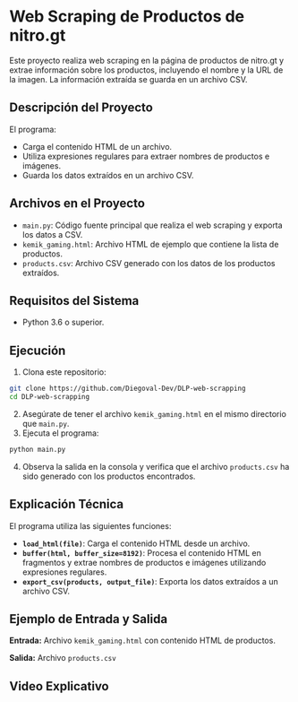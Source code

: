# Web Scraping de Productos de nitro.gt 

Este proyecto realiza web scraping en la página de productos de nitro.gt y extrae información sobre los productos, incluyendo el nombre y la URL de la imagen. La información extraída se guarda en un archivo CSV.

## Descripción del Proyecto

El programa:
- Carga el contenido HTML de un archivo.
- Utiliza expresiones regulares para extraer nombres de productos e imágenes.
- Guarda los datos extraídos en un archivo CSV.

## Archivos en el Proyecto

- `main.py`: Código fuente principal que realiza el web scraping y exporta los datos a CSV.
- `kemik_gaming.html`: Archivo HTML de ejemplo que contiene la lista de productos.
- `products.csv`: Archivo CSV generado con los datos de los productos extraídos.

## Requisitos del Sistema

- Python 3.6 o superior.

## Ejecución

1. Clona este repositorio:
  ```bash
  git clone https://github.com/Diegoval-Dev/DLP-web-scrapping
  cd DLP-web-scrapping
  ```
2. Asegúrate de tener el archivo `kemik_gaming.html` en el mismo directorio que `main.py`.
3. Ejecuta el programa:
  ```bash
  python main.py
  ```
4. Observa la salida en la consola y verifica que el archivo `products.csv` ha sido generado con los productos encontrados.

## Explicación Técnica

El programa utiliza las siguientes funciones:

- **`load_html(file)`**: Carga el contenido HTML desde un archivo.
- **`buffer(html, buffer_size=8192)`**: Procesa el contenido HTML en fragmentos y extrae nombres de productos e imágenes utilizando expresiones regulares.
- **`export_csv(products, output_file)`**: Exporta los datos extraídos a un archivo CSV.

## Ejemplo de Entrada y Salida

**Entrada:**
Archivo `kemik_gaming.html` con contenido HTML de productos.

**Salida:**
Archivo `products.csv`

## Video Explicativo